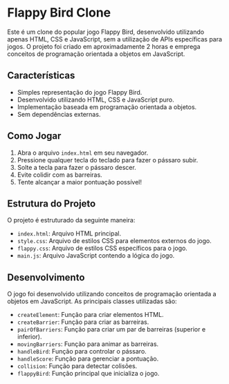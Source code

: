 # Flappy Bird Clone

Este é um clone do popular jogo Flappy Bird, desenvolvido utilizando apenas HTML, CSS e JavaScript, sem a utilização de APIs específicas para jogos. O projeto foi criado em aproximadamente 2 horas e emprega conceitos de programação orientada a objetos em JavaScript.

## Características

- Simples representação do jogo Flappy Bird.
- Desenvolvido utilizando HTML, CSS e JavaScript puro.
- Implementação baseada em programação orientada a objetos.
- Sem dependências externas.

## Como Jogar

1. Abra o arquivo `index.html` em seu navegador.
2. Pressione qualquer tecla do teclado para fazer o pássaro subir.
3. Solte a tecla para fazer o pássaro descer.
4. Evite colidir com as barreiras.
5. Tente alcançar a maior pontuação possível!

## Estrutura do Projeto

O projeto é estruturado da seguinte maneira:

- `index.html`: Arquivo HTML principal.
- `style.css`: Arquivo de estilos CSS para elementos externos do jogo.
- `flappy.css`: Arquivo de estilos CSS específicos para o jogo.
- `main.js`: Arquivo JavaScript contendo a lógica do jogo.

## Desenvolvimento

O jogo foi desenvolvido utilizando conceitos de programação orientada a objetos em JavaScript. As principais classes utilizadas são:

- `createElement`: Função para criar elementos HTML.
- `createBarrier`: Função para criar as barreiras.
- `pairOfBarriers`: Função para criar um par de barreiras (superior e inferior).
- `movingBarriers`: Função para animar as barreiras.
- `handleBird`: Função para controlar o pássaro.
- `handleScore`: Função para gerenciar a pontuação.
- `collision`: Função para detectar colisões.
- `flappyBird`: Função principal que inicializa o jogo.
